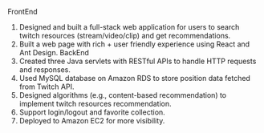 FrontEnd
1. Designed and built a full-stack web application for users to search twitch resources (stream/video/clip) and get recommendations. 
2. Built a web page with rich + user friendly experience using React and Ant Design.
BackEnd
1. Created three Java servlets with RESTful APIs to handle HTTP requests and responses.
2. Used MySQL database on Amazon RDS to store position data fetched from Twitch API.
3. Designed algorithms (e.g., content-based recommendation) to implement twitch resources recommendation.
4. Support login/logout and favorite collection.
5. Deployed to Amazon EC2 for more visibility.
